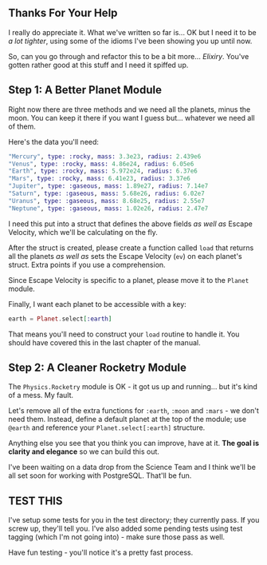 ## Thanks For Your Help

I really do appreciate it. What we've written so far is... OK but I need it to be *a lot tighter*, using some of the idioms I've been showing you up until now.

So, can you go through and refactor this to be a bit more... *Elixiry*. You've gotten rather good at this stuff and I need it spiffed up.

## Step 1: A Better Planet Module

Right now there are three methods and we need all the planets, minus the moon. You can keep it there if you want I guess but... whatever we need all of them.

Here's the data you'll need:

```elixir
"Mercury", type: :rocky, mass: 3.3e23, radius: 2.439e6
"Venus", type: :rocky, mass: 4.86e24, radius: 6.05e6
"Earth", type: :rocky, mass: 5.972e24, radius: 6.37e6
"Mars", type: :rocky, mass: 6.41e23, radius: 3.37e6
"Jupiter", type: :gaseous, mass: 1.89e27, radius: 7.14e7
"Saturn", type: :gaseous, mass: 5.68e26, radius: 6.02e7
"Uranus", type: :gaseous, mass: 8.68e25, radius: 2.55e7
"Neptune", type: :gaseous, mass: 1.02e26, radius: 2.47e7
```

I need this put into a struct that defines the above fields *as well as* Escape Velocity, which we'll be calculating on the fly.

After the struct is created, please create a function called `load` that returns all the planets *as well as* sets the Escape Velocity (`ev`) on each planet's struct. Extra points if you use a comprehension.

Since Escape Velocity is specific to a planet, please move it to the `Planet` module.

Finally, I want each planet to be accessible with a key:

```elixir
earth = Planet.select[:earth]
```

That means you'll need to construct your `load` routine to handle it. You should have covered this in the last chapter of the manual.

## Step 2: A Cleaner Rocketry Module

The `Physics.Rocketry` module is OK - it got us up and running... but it's kind of a mess. My fault.

Let's remove all of the extra functions for `:earth`, `:moon` and `:mars` - we don't need them. Instead, define a default planet at the top of the module; use `@earth` and reference your `Planet.select[:earth]` structure.

Anything else you see that you think you can improve, have at it. **The goal is clarity and elegance** so we can build this out.

I've been waiting on a data drop from the Science Team and I think we'll be all set soon for working with PostgreSQL. That'll be fun.

## TEST THIS

I've setup some tests for you in the test directory; they currently pass. If you screw up, they'll tell you. I've also added some pending tests using test tagging (which I'm not going into) - make sure those pass as well.

Have fun testing - you'll notice it's a pretty fast process.
